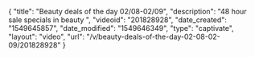 {
    "title": "Beauty deals of the day 02\/08-02\/09",
    "description": "48 hour sale specials in beauty ",
    "videoid": "201828928",
    "date_created": "1549645857",
    "date_modified": "1549646349",
    "type": "captivate",
    "layout": "video",
    "url": "\/v\/beauty-deals-of-the-day-02-08-02-09\/201828928"
}